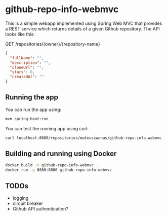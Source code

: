 # github-repo-info-webmvc

This is a simple webapp implemented using Spring Web MVC that provides a REST service which returns details of a given Github repository. The API looks like this:

GET /repositories/{owner}/{repository-name}

```json
{
  "fullName": "",
  "description": "",
  "cloneUrl": "",
  "stars": 0,
  "createdAt": ""
}
```

## Running the app

You can run the app using:

```bash
mvn spring-boot:run
```

You can test the running app using curl:

```bash
curl localhost:8080/repositories/mateuszwenus/github-repo-info-webmvc
```

## Building and running using Docker
```bash
docker build -t github-repo-info-webmvc .
docker run -p 8080:8080 github-repo-info-webmvc
```

## TODOs

* logging
* circuit breaker
* Github API authentication?

